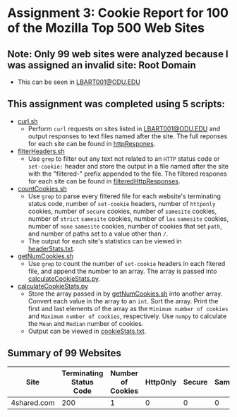 # Assignment 3: Cookie Report for 100 of the Mozilla Top 500 Web Sites

## Note: Only 99 web sites were analyzed because I was assigned an invalid site: Root Domain
* This can be seen in [LBART001@ODU.EDU](LBART001@ODU.EDU)

## This assignment was completed using 5 scripts:

* [curl.sh](curl.sh)
  * Perform `curl` requests on sites listed in [LBART001@ODU.EDU](LBART001@ODU.EDU) and output responses to text files named after the site.  The full reponses for each site can be found in [httpRespones](httpResponses).
* [filterHeaders.sh](filterHeaders.sh)
  * Use `grep` to filter out any text not related to an `HTTP` status code or `set-cookie:` header and store the output in a file named after the site with the "filtered\-" prefix appended to the file.  The filtered respones for each site can be found in [filteredHttpResponses](filteredHttpResponses).
* [countCookies.sh](countCookies.sh)
  * Use `grep` to parse every filtered file for each website's terminating status code, number of `set-cookie` headers, number of `httponly` cookies, number of `secure` cookies, number of `samesite` cookies, number of `strict` `samesite` cookies, number of `lax` `samesite` cookies, number of `none` `samesite` cookies, number of cookies that set `path`, and number of paths set to a value other than `/`.
  * The output for each site's statistics can be viewed in [headerStats.txt](headerStats.txt).
* [getNumCookies.sh](getNumCookies.sh)
  * Use `grep` to count the number of `set-cookie` headers in each fitered file, and append the number to an array.  The array is passed into [calculateCookieStats.py](calculateCookieStats.py).
* [calculateCookieStats.py](calculateCookieStats.py)
  * Store the array passed in by [getNumCookies.sh](getNumCookies.sh) into another array.  Convert each value in the array to an `int`.  Sort the array.  Print the first and last elements of the array as the `Minimum number of cookies` and `Maximum number of cookies`, respectively.  Use `numpy` to calculate the `Mean` and `Median` number of cookies.
  * Output can be viewed in [cookieStats.txt](cookieStats.txt).

## Summary of 99 Websites

Site|Terminating Status Code|Number of Cookies|HttpOnly|Secure|SameSite|Strict|Lax|None|Path|Path Not /|
----|-----------------------|-----------------|--------|------|--------|------|---|----|----|---|
4shared.com|200|1|0|0|0|0|0|0|1|0|
